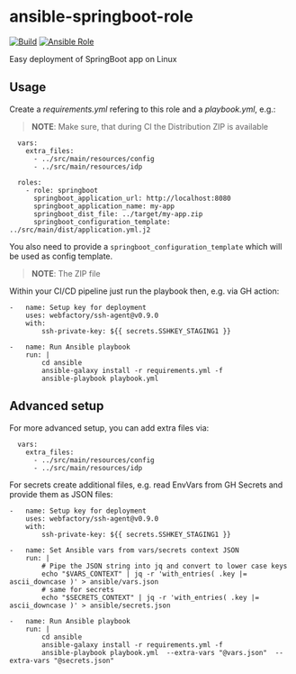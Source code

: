# ansible-springboot-role
[![Build](https://github.com/CloudTooling/ansible-role-springboot/actions/workflows/workflow.yml/badge.svg)](https://github.com/CloudTooling/ansible-role-springboot/actions/workflows/workflow.yml)
[![Ansible Role](https://img.shields.io/ansible/role/d/cloudtooling/springboot)](https://galaxy.ansible.com/ui/standalone/roles/cloudtooling/springboot/)

Easy deployment of SpringBoot app on Linux

## Usage

Create a *requirements.yml* refering to this role and a *playbook.yml*, e.g.:
>**NOTE**: Make sure, that during CI the Distribution ZIP is available
```
  vars:
    extra_files:
      - ../src/main/resources/config
      - ../src/main/resources/idp

  roles:
    - role: springboot
      springboot_application_url: http://localhost:8080
      springboot_application_name: my-app
      springboot_dist_file: ../target/my-app.zip
      springboot_configuration_template: ../src/main/dist/application.yml.j2
```
You also need to provide a `springboot_configuration_template` which will be used as config template.

>**NOTE**: The ZIP file 

Within your CI/CD pipeline just run the playbook then, e.g. via GH action: 
```
-   name: Setup key for deployment
    uses: webfactory/ssh-agent@v0.9.0
    with:
        ssh-private-key: ${{ secrets.SSHKEY_STAGING1 }}

-   name: Run Ansible playbook
    run: |
        cd ansible
        ansible-galaxy install -r requirements.yml -f
        ansible-playbook playbook.yml
```

## Advanced setup

For more advanced setup, you can add extra files via:
```
  vars:
    extra_files:
      - ../src/main/resources/config
      - ../src/main/resources/idp
```
For secrets create additional files, e.g. read EnvVars from GH Secrets and provide them as JSON files:
```
-   name: Setup key for deployment
    uses: webfactory/ssh-agent@v0.9.0
    with:
        ssh-private-key: ${{ secrets.SSHKEY_STAGING1 }}

-   name: Set Ansible vars from vars/secrets context JSON
    run: |
        # Pipe the JSON string into jq and convert to lower case keys
        echo "$VARS_CONTEXT" | jq -r 'with_entries( .key |= ascii_downcase )' > ansible/vars.json
        # same for secrets
        echo "$SECRETS_CONTEXT" | jq -r 'with_entries( .key |= ascii_downcase )' > ansible/secrets.json

-   name: Run Ansible playbook
    run: |
        cd ansible
        ansible-galaxy install -r requirements.yml -f
        ansible-playbook playbook.yml  --extra-vars "@vars.json"  --extra-vars "@secrets.json"
```